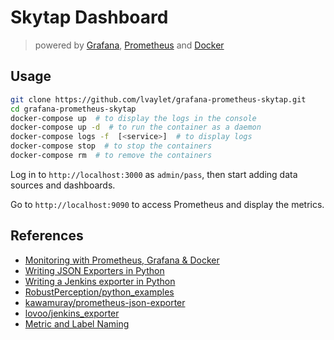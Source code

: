 # Skytap Dashboard

> powered by [Grafana](https://grafana.com/), [Prometheus](https://prometheus.io/) and [Docker](https://www.docker.com/)

## Usage

```bash
git clone https://github.com/lvaylet/grafana-prometheus-skytap.git
cd grafana-prometheus-skytap
docker-compose up  # to display the logs in the console
docker-compose up -d  # to run the container as a daemon
docker-compose logs -f  [<service>]  # to display logs
docker-compose stop  # to stop the containers
docker-compose rm  # to remove the containers
```

Log in to `http://localhost:3000` as `admin/pass`, then start adding data sources and dashboards.

Go to `http://localhost:9090` to access Prometheus and display the metrics.

## References

- [Monitoring with Prometheus, Grafana & Docker](https://finestructure.co/blog/2016/5/16/monitoring-with-prometheus-grafana-docker-part-1)
- [Writing JSON Exporters in Python](https://www.robustperception.io/writing-json-exporters-in-python/)
- [Writing a Jenkins exporter in Python](https://www.robustperception.io/writing-a-jenkins-exporter-in-python/)
- [RobustPerception/python_examples](https://github.com/RobustPerception/python_examples/blob/master/jenkins_exporter/jenkins_exporter.py)
- [kawamuray/prometheus-json-exporter](https://github.com/kawamuray/prometheus-json-exporter)
- [lovoo/jenkins_exporter](https://github.com/lovoo/jenkins_exporter)
- [Metric and Label Naming](https://prometheus.io/docs/practices/naming/)
